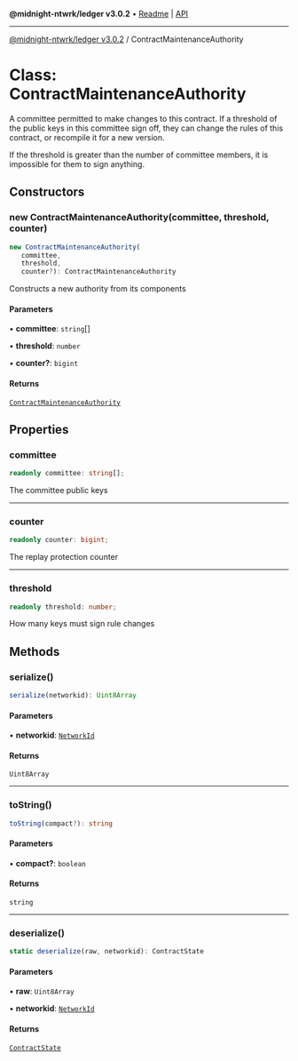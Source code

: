 **@midnight-ntwrk/ledger v3.0.2** • [Readme](../README.md) \| [API](../globals.md)

***

[@midnight-ntwrk/ledger v3.0.2](../README.md) / ContractMaintenanceAuthority

# Class: ContractMaintenanceAuthority

A committee permitted to make changes to this contract. If a threshold of
the public keys in this committee sign off, they can change the rules of
this contract, or recompile it for a new version.

If the threshold is greater than the number of committee members, it is
impossible for them to sign anything.

## Constructors

### new ContractMaintenanceAuthority(committee, threshold, counter)

```ts
new ContractMaintenanceAuthority(
   committee, 
   threshold, 
   counter?): ContractMaintenanceAuthority
```

Constructs a new authority from its components

#### Parameters

• **committee**: `string`[]

• **threshold**: `number`

• **counter?**: `bigint`

#### Returns

[`ContractMaintenanceAuthority`](ContractMaintenanceAuthority.md)

## Properties

### committee

```ts
readonly committee: string[];
```

The committee public keys

***

### counter

```ts
readonly counter: bigint;
```

The replay protection counter

***

### threshold

```ts
readonly threshold: number;
```

How many keys must sign rule changes

## Methods

### serialize()

```ts
serialize(networkid): Uint8Array
```

#### Parameters

• **networkid**: [`NetworkId`](../enumerations/NetworkId.md)

#### Returns

`Uint8Array`

***

### toString()

```ts
toString(compact?): string
```

#### Parameters

• **compact?**: `boolean`

#### Returns

`string`

***

### deserialize()

```ts
static deserialize(raw, networkid): ContractState
```

#### Parameters

• **raw**: `Uint8Array`

• **networkid**: [`NetworkId`](../enumerations/NetworkId.md)

#### Returns

[`ContractState`](ContractState.md)
